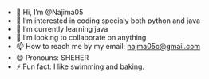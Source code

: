 - 👋 Hi, I’m @Najima05
- 👀 I’m interested in coding specialy both python and java 
- 🌱 I’m currently learning java 
- 💞️ I’m looking to collaborate on anything 
- 📫 How to reach me by my email: najma05c@gmail.com
- 😄 Pronouns: SHEHER 
- ⚡ Fun fact: I like swimming and baking. 

<!---
Najima05/Najima05 is a ✨ special ✨ repository because its `README.md` (this file) appears on your GitHub profile.
You can click the Preview link to take a look at your changes.
--->
